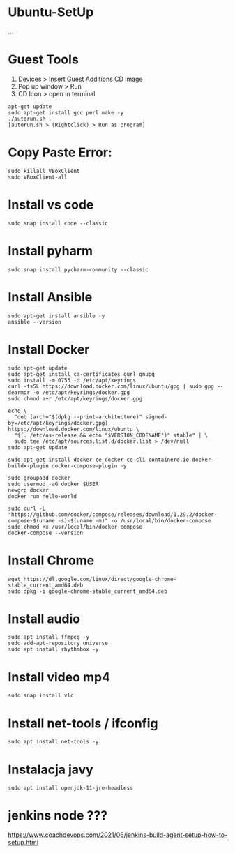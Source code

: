 # Ubuntu-SetUp
...
# Guest Tools
1) Devices > Insert Guest Additions CD image
2) Pop up window > Run
3) CD Icon > open in terminal
```
apt-get update
sudo apt-get install gcc perl make -y
./autorun.sh .
[autorun.sh > (Rightclick) > Run as program]

```

# Copy Paste Error:
```
sudo killall VBoxClient 
sudo VBoxClient-all
```

# Install vs code
```
sudo snap install code --classic
```

# Install pyharm
```
sudo snap install pycharm-community --classic
```

# Install Ansible
```
sudo apt-get install ansible -y
ansible --version
```

# Install Docker
```
sudo apt-get update
sudo apt-get install ca-certificates curl gnupg
sudo install -m 0755 -d /etc/apt/keyrings
curl -fsSL https://download.docker.com/linux/ubuntu/gpg | sudo gpg --dearmor -o /etc/apt/keyrings/docker.gpg
sudo chmod a+r /etc/apt/keyrings/docker.gpg

echo \
  "deb [arch="$(dpkg --print-architecture)" signed-by=/etc/apt/keyrings/docker.gpg] https://download.docker.com/linux/ubuntu \
  "$(. /etc/os-release && echo "$VERSION_CODENAME")" stable" | \
  sudo tee /etc/apt/sources.list.d/docker.list > /dev/null
sudo apt-get update

sudo apt-get install docker-ce docker-ce-cli containerd.io docker-buildx-plugin docker-compose-plugin -y

sudo groupadd docker
sudo usermod -aG docker $USER
newgrp docker
docker run hello-world

sudo curl -L "https://github.com/docker/compose/releases/download/1.29.2/docker-compose-$(uname -s)-$(uname -m)" -o /usr/local/bin/docker-compose
sudo chmod +x /usr/local/bin/docker-compose
docker-compose --version
```
# Install Chrome
```
wget https://dl.google.com/linux/direct/google-chrome-stable_current_amd64.deb
sudo dpkg -i google-chrome-stable_current_amd64.deb
```
# Install audio
```
sudo apt install ffmpeg -y
sudo add-apt-repository universe
sudo apt install rhythmbox -y
```
# Install video mp4
```
sudo snap install vlc
```
# Install net-tools / ifconfig
```
sudo apt install net-tools -y
```
# Instalacja javy
```
sudo apt install openjdk-11-jre-headless
```
# jenkins node ???
https://www.coachdevops.com/2021/06/jenkins-build-agent-setup-how-to-setup.html
